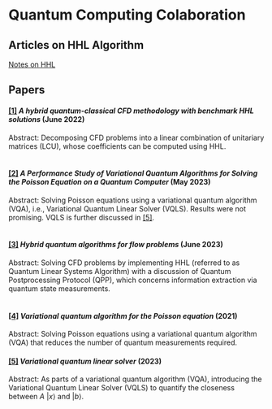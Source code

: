 # Quantum Computing Colaboration

## Articles on HHL Algorithm

[Notes on HHL](https://github.com/Weidsn/Quantum_Computing_Collaboration/blob/main/HHL.md)

## Papers

#### [[1]](https://github.com/Weidsn/Quantum_Computing_Collaboration/blob/main/A%20hybrid%20quantum-classical%20CFD%20methodology%20with%20benchmark%20HHL%20solutions.pdf) *A hybrid quantum-classical CFD methodology with benchmark HHL solutions* (June 2022)

Abstract: Decomposing CFD problems into a linear combination of unitariary matrices (LCU), whose coefficients can be computed using HHL. <br><br> 

#### [[2]](https://github.com/Weidsn/Quantum_Computing_Collaboration/blob/main/A%20hybrid%20quantum-classical%20CFD%20methodology%20with%20benchmark%20HHL%20solutions.pdf) *A Performance Study of Variational Quantum Algorithms for Solving the Poisson Equation on a Quantum Computer* (May 2023)

Abstract: Solving Poisson equations using a variational quantum algorithm (VQA), i.e., Variational Quantum Linear Solver (VQLS). Results were not promising. VQLS is further discussed in [[5]](https://github.com/Weidsn/Quantum_Computing_Collaboration/blob/main/Variational%20quantum%20linear%20solver.pdf). <br><br> 

#### [[3]](https://github.com/Weidsn/Quantum_Computing_Collaboration/blob/main/Hybrid%20quantum%20algorithms%20for%20flow%20problems.pdf) *Hybrid quantum algorithms for flow problems* (June 2023)

Abstract: Solving CFD problems by implementing HHL (referred to as Quantum Linear Systems Algorithm) with a discussion of Quantum Postprocessing Protocol (QPP), which concerns information extraction via quantum state measurements. <br><br> 

#### [[4]](https://github.com/Weidsn/Quantum_Computing_Collaboration/blob/main/Variational%20quantum%20algorithm%20for%20the%20Poisson%20equation.pdf) *Variational quantum algorithm for the Poisson equation* (2021)

Abstract: Solving Poisson equations using a variational quantum algorithm (VQA) that reduces the number of quantum measurements required. 

#### [[5]](https://github.com/Weidsn/Quantum_Computing_Collaboration/blob/main/Variational%20quantum%20linear%20solver.pdf) *Variational quantum linear solver* (2023)

Abstract: As parts of a variational quantum algorithm (VQA), introducing the Variational Quantum Linear Solver (VQLS) to quantify the closeness between $A$ $|x\rangle$ and $|b\rangle$.


